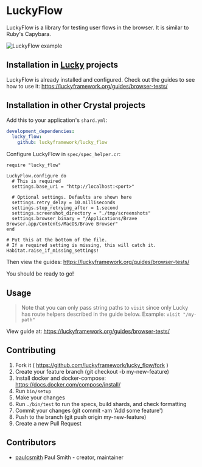 # LuckyFlow

LuckyFlow is a library for testing user flows in the browser. It is similar to
Ruby's Capybara.

![LuckyFlow example](https://user-images.githubusercontent.com/22394/40257158-1a2f30b8-5abb-11e8-90c2-94463638e65d.png)

## Installation in [Lucky](https://luckyframework.org) projects

LuckyFlow is already installed and configured. Check out the guides
to see how to use it: https://luckyframework.org/guides/browser-tests/

## Installation in other Crystal projects

Add this to your application's `shard.yml`:

```yaml
development_dependencies:
  lucky_flow:
    github: luckyframework/lucky_flow
```

Configure LuckyFlow in `spec/spec_helper.cr`:

```crystal
require "lucky_flow"

LuckyFlow.configure do
  # This is required
  settings.base_uri = "http://localhost:<port>"

  # Optional settings. Defaults are shown here
  settings.retry_delay = 10.milliseconds
  settings.stop_retrying_after = 1.second
  settings.screenshot_directory = "./tmp/screenshots"
  settings.browser_binary = "/Applications/Brave Browser.app/Contents/MacOS/Brave Browser"
end

# Put this at the bottom of the file.
# If a required setting is missing, this will catch it.
Habitat.raise_if_missing_settings!
```

Then view the guides: https://luckyframework.org/guides/browser-tests/

You should be ready to go!

## Usage

> Note that you can only pass string paths to `visit` since only Lucky has
> route helpers described in the guide below. Example: `visit "/my-path"`

View guide at: https://luckyframework.org/guides/browser-tests/

## Contributing

1.  Fork it ( https://github.com/luckyframework/lucky_flow/fork )
1.  Create your feature branch (git checkout -b my-new-feature)
1.  Install docker and docker-compose: https://docs.docker.com/compose/install/
1.  Run `bin/setup`
1.  Make your changes
1.  Run `./bin/test` to run the specs, build shards, and check formatting
1.  Commit your changes (git commit -am 'Add some feature')
1.  Push to the branch (git push origin my-new-feature)
1.  Create a new Pull Request

## Contributors

- [paulcsmith](https://github.com/paulcsmith) Paul Smith - creator, maintainer
